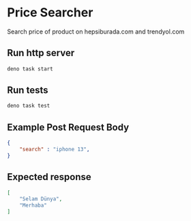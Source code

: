 # Price Searcher
Search price of product on hepsiburada.com and trendyol.com

## Run http server
```bash
deno task start	
```
## Run tests
```bash
deno task test
```
## Example Post Request Body
```json
{
	"search" : "iphone 13",
}	
```
## Expected response
```json
[
	"Selam Dünya",
	"Merhaba"
]	
```
